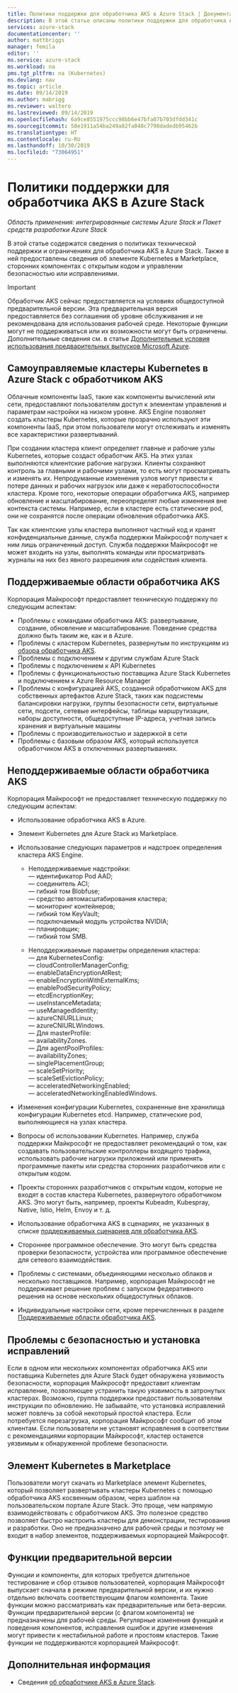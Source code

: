 ```yaml
---
title: Политики поддержки для обработчика AKS в Azure Stack | Документация Майкрософт
description: В этой статье описаны политики поддержки для обработчика AKS в Azure Stack.
services: azure-stack
documentationcenter: ''
author: mattbriggs
manager: femila
editor: ''
ms.service: azure-stack
ms.workload: na
pms.tgt_pltfrm: na (Kubernetes)
ms.devlang: nav
ms.topic: article
ms.date: 09/14/2019
ms.author: mabrigg
ms.reviewer: waltero
ms.lastreviewed: 09/14/2019
ms.openlocfilehash: 6a9ce8551975ccc98bb6e47bfa07b703dfdd341c
ms.sourcegitcommit: 58e1911a54ba249a82fa048c7798dadedb95462b
ms.translationtype: HT
ms.contentlocale: ru-RU
ms.lasthandoff: 10/30/2019
ms.locfileid: "73064951"
---
```

# <a name="support-policies-for-aks-engine-on-azure-stack"></a>Политики поддержки для обработчика AKS в Azure Stack

*Область применения: интегрированные системы Azure Stack и Пакет средств разработки Azure Stack*

В этой статье содержатся сведения о политиках технической поддержки и ограничениях для обработчика AKS в Azure Stack. Также в ней предоставлены сведения об элементе Kubernetes в Marketplace, сторонних компонентах с открытым кодом и управлении безопасностью или исправлениями. 

> [!IMPORTANT]
> Обработчик AKS сейчас предоставляется на условиях общедоступной предварительной версии.
> Эта предварительная версия предоставляется без соглашения об уровне обслуживания и не рекомендована для использования рабочей среде. Некоторые функции могут не поддерживаться или их возможности могут быть ограничены. Дополнительные сведения см. в статье [Дополнительные условия использования предварительных выпусков Microsoft Azure](https://azure.microsoft.com/support/legal/preview-supplemental-terms/).

## <a name="self-managed-kubernetes-clusters-on-azure-stack-with-aks-engine"></a>Самоуправляемые кластеры Kubernetes в Azure Stack с обработчиком AKS

Облачные компоненты IaaS, такие как компоненты вычислений или сети, предоставляют пользователям доступ к элементам управления и параметрам настройки на низком уровне. AKS Engine позволяет создать кластеры Kubernetes, которые прозрачно используют эти компоненты IaaS, при этом пользователи могут отслеживать и изменять все характеристики развертываний.

При создании кластера клиент определяет главные и рабочие узлы Kubernetes, которые создаст обработчик AKS. На этих узлах выполняются клиентские рабочие нагрузки. Клиенты сохраняют контроль за главными и рабочими узлами, то есть могут просматривать и изменять их. Непродуманные изменения узлов могут привести к потере данных и рабочих нагрузок или даже к неработоспособности кластера. Кроме того, некоторые операции обработчика AKS, например обновление и масштабирование, переопределят любые изменения вне контекста системы. Например, если в кластере есть статические pod, они не сохранятся после операции обновления обработчика AKS.

Так как клиентские узлы кластера выполняют частный код и хранят конфиденциальные данные, служба поддержки Майкрософт получает к ним лишь ограниченный доступ. Служба поддержки Майкрософт не может входить на узлы, выполнять команды или просматривать журналы на них без явного разрешения или содействия клиента.

## <a name="aks-engine-supported-areas"></a>Поддерживаемые области обработчика AKS

Корпорация Майкрософт предоставляет техническую поддержку по следующим аспектам:

-  Проблемы с командами обработчика AKS: развертывание, создание, обновление и масштабирование. Поведение средства должно быть таким же, как и в Azure.
-  Проблемы с кластером Kubernetes, развернутым по инструкциям из [обзора обработчика AKS](azure-stack-kubernetes-aks-engine-overview.md).
-  Проблемы с подключением к другим службам Azure Stack 
-  Проблемы с подключением к API Kubernetes
-  Проблемы с функциональностью поставщика Azure Stack Kubernetes и подключением к Azure Resource Manager
-  Проблемы с конфигурацией AKS, созданной обработчиком AKS для собственных артефактов Azure Stack, таких как подсистемы балансировки нагрузки, группы безопасности сети, виртуальные сети, подсети, сетевые интерфейсы, таблицы маршрутизации, наборы доступности, общедоступные IP-адреса, учетная запись хранения и виртуальные машины 
-  Проблемы с производительностью и задержкой в сети
-  Проблемы с базовым образом AKS, который используется обработчиком AKS в отключенных развертываниях. 

## <a name="aks-engine-areas-not-supported"></a>Неподдерживаемые области обработчика AKS

Корпорация Майкрософт не предоставляет техническую поддержку по следующим аспектам:

-  Использование обработчика AKS в Azure.
-  Элемент Kubernetes для Azure Stack из Marketplace.
-  Использование следующих параметров и надстроек определения кластера AKS Engine.
    -  Неподдерживаемые надстройки:  
            — идентификатор Pod AAD;  
            — соединитель ACI;  
            — гибкий том Blobfuse;  
            — средство автомасштабирования кластера;  
            — мониторинг контейнеров;  
            — гибкий том KeyVault;  
            — подключаемый модуль устройства NVIDIA;  
            — планировщик;  
            — гибкий том SMB.  
        
    -  Неподдерживаемые параметры определения кластера:  
            — для KubernetesConfig:  
                    — cloudControllerManagerConfig;  
                    — enableDataEncryptionAtRest;  
                    — enableEncryptionWithExternalKms;  
                    — enablePodSecurityPolicy;  
                    — etcdEncryptionKey;  
                    — useInstanceMetadata;  
                    — useManagedIdentity;  
                    — azureCNIURLLinux;  
                    — azureCNIURLWindows.  
            — Для masterProfile:  
                    — availabilityZones.  
            — Для agentPoolProfiles:  
                    — availabilityZones;  
                    — singlePlacementGroup;  
                    — scaleSetPriority;  
                    — scaleSetEvictionPolicy;  
                    — acceleratedNetworkingEnabled;  
                    — acceleratedNetworkingEnabledWindows.

-  Изменения конфигурации Kubernetes, сохраненные вне хранилища конфигурации Kubernetes etcd. Например, статические pod, выполняющиеся на узлах кластера.
-  Вопросы об использовании Kubernetes. Например, служба поддержки Майкрософт не предоставляет рекомендаций о том, как создавать пользовательские контроллеры входящего трафика, использовать рабочие нагрузки приложений или применять программные пакеты или средства сторонних разработчиков или с открытым кодом.
-  Проекты сторонних разработчиков с открытым кодом, которые не входят в состав кластера Kubernetes, развернутого обработчиком AKS. Это могут быть, например, проекты Kubeadm, Kubespray, Native, Istio, Helm, Envoy и т. д.
-  Использование обработчика AKS в сценариях, не указанных в списке [поддерживаемых сценариев для обработчика AKS](azure-stack-kubernetes-aks-engine-overview.md#supported-scenarios-with-the-aks-engine).
-  Стороннее программное обеспечение. Это могут быть средства проверки безопасности, устройства или программное обеспечение для сетевого взаимодействия.
-  Проблемы с системами, объединяющими несколько облаков и несколько поставщиков. Например, корпорация Майкрософт не поддерживает решение проблем с запуском федеративного решения на основе нескольких общедоступных облаков.
-  Индивидуальные настройки сети, кроме перечисленных в разделе [Поддерживаемые области обработчика AKS](#aks-engine-supported-areas).

##  <a name="security-issues-and-patching"></a>Проблемы с безопасностью и установка исправлений

Если в одном или нескольких компонентах обработчика AKS или поставщика Kubernetes для Azure Stack будет обнаружена уязвимость безопасности, корпорация Майкрософт предоставит клиентам исправление, позволяющее устранить такую уязвимость в затронутых кластерах. Возможно, группа поддержки предоставит пользователям инструкции по обновлению. Не забывайте, что установка исправлений может повлечь за собой некоторый простой кластера. Если потребуется перезагрузка, корпорация Майкрософт сообщит об этом клиентам. Если пользователи не установят исправления в соответствии с рекомендациями корпорации Майкрософт, кластер останется уязвимым к обнаруженной проблеме безопасности.

## <a name="kubernetes-marketplace-item"></a>Элемент Kubernetes в Marketplace

Пользователи могут скачать из Marketplace элемент Kubernetes, который позволяет развертывать кластеры Kubernetes с помощью обработчика AKS косвенным образом, через шаблон на пользовательском портале Azure Stack. Это проще, чем напрямую взаимодействовать с обработчиком AKS. Это полезное средство позволяет быстро настроить кластеры для демонстрации, тестирования и разработки. Оно не предназначено для рабочей среды и поэтому не входит в набор элементов, поддерживаемых корпорацией Майкрософт.

## <a name="preview-features"></a>Функции предварительной версии

Функции и компоненты, для которых требуется длительное тестирование и сбор отзывов пользователей, корпорация Майкрософт выпускает сначала в режиме предварительной версии, и их нужно отдельно включать соответствующим флагом компонента. Такие функции можно рассматривать как предварительные или бета-версии. Функции предварительной версии (с флагом компонента) не предназначены для рабочей среды. Регулярные изменения функций и поведения компонентов, исправления ошибок и другие изменения могут привести к нестабильной работе и простоям кластеров. Такие функции не поддерживаются корпорацией Майкрософт.

## <a name="next-steps"></a>Дополнительная информация

- Сведения [об обработчике AKS в Azure Stack](azure-stack-kubernetes-aks-engine-overview.md).
